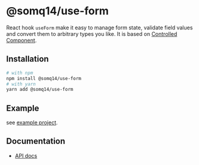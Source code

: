 # @somq14/use-form

React hook `useForm` make it easy to manage form state, validate field values and convert them to arbitrary types you like.
It is based on [Controlled Component](https://reactjs.org/docs/forms.html#controlled-components).

## Installation

```bash
# with npm
npm install @somq14/use-form
# with yarn
yarn add @somq14/use-form
```

## Example

see [example project](https://github.com/somq14/use-form/tree/init/example).

## Documentation

- [API docs](https://somq14.github.io/use-form)
